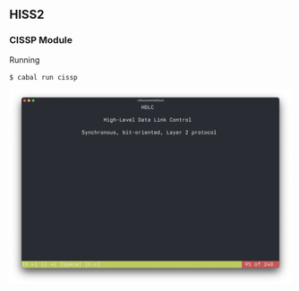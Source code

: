 ## HISS2

### CISSP Module

Running
  
```
$ cabal run cissp
```

![hiss2-cissp.png](hiss2-cissp.png)